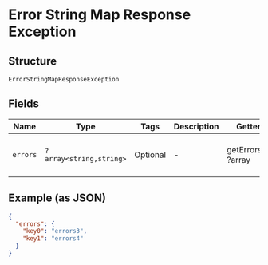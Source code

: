 
# Error String Map Response Exception

## Structure

`ErrorStringMapResponseException`

## Fields

| Name | Type | Tags | Description | Getter | Setter |
|  --- | --- | --- | --- | --- | --- |
| `errors` | `?array<string,string>` | Optional | - | getErrors(): ?array | setErrors(?array errors): void |

## Example (as JSON)

```json
{
  "errors": {
    "key0": "errors3",
    "key1": "errors4"
  }
}
```

